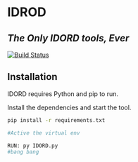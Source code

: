 # IDROD

## _The Only IDORD tools, Ever_

[![Build Status](https://travis-ci.org/joemccann/dillinger.svg?branch=master)](https://travis-ci.org/joemccann/dillinger)

## Installation

IDORD requires Python and pip to run.

Install the dependencies and start the tool.

```sh
pip install -r requirements.txt

#Active the virtual env

RUN: py IDORD.py 
#bang bang
```
